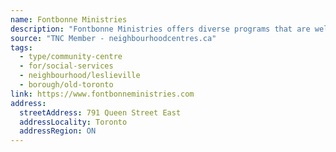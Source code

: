 ```yaml
---
name: Fontbonne Ministries
description: "Fontbonne Ministries offers diverse programs that are welcoming and inclusive. The charity was founded in 2000 by the Sisters of St. Joseph of Toronto, a community of women who, through their compassionate presence, respond to various needs."
source: "TNC Member - neighbourhoodcentres.ca"
tags:
  - type/community-centre
  - for/social-services
  - neighbourhood/leslieville
  - borough/old-toronto
link: https://www.fontbonneministries.com
address:
  streetAddress: 791 Queen Street East
  addressLocality: Toronto
  addressRegion: ON
---
```

